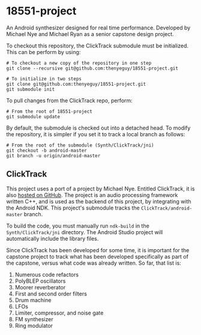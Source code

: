 18551-project
==============

An Android synthesizer designed for real time performance. Developed by Michael
Nye and Michael Ryan as a senior capstone design project.

To checkout this repository, the ClickTrack submodule must be initialized. This
can be perform by using:

    # To checkout a new copy of the repository in one step
    git clone --recursive git@github.com:thenyeguy/18551-project.git

    # To initialize in two steps
    git clone git@github.com:thenyeguy/18551-project.git
    git submodule init

To pull changes from the ClickTrack repo, perform:

    # From the root of 18551-project
    git submodule update

By default, the submodule is checked out into a detached head. To modify the
repository, it is simpler if you set it to track a local branch as follows:

    # From the root of the submodule (Synth/ClickTrack/jni)
    git checkout -b android-master
    git branch -u origin/android-master


ClickTrack
----------

This project uses a port of a project by Michael Nye. Entitled ClickTrack, it is
also [hosted on GitHub](https://github.com/thenyeguy/ClickTrack). The project is
an audio processing framework written C++, and is used as the backend of this
project, by integrating with the Android NDK. This project's submodule tracks
the `ClickTrack/android-master` branch.

To build the code, you must manually run `ndk-build` in the
`Synth/ClickTrack/jni` directory. The Android Studio project will automatically
include the library files.

Since ClickTrack has been developed for some time, it is important for the
capstone project to track what has been developed specifically as part of the
capstone, versus what code was already written. So far, that list is:

1. Numerous code refactors
2. PolyBLEP oscillators
3. Moorer reverberator
4. First and second order filters
5. Drum machine
6. LFOs
7. Limiter, compressor, and noise gate
8. FM synthesizer
9. Ring modulator
